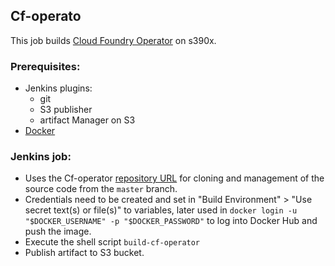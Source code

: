 ## Cf-operato 
This job builds [Cloud Foundry Operator](https://github.com/cloudfoundry-incubator/cf-operator) on s390x. 

### Prerequisites:
* Jenkins plugins: 
    * git
    * S3 publisher
    * artifact Manager on S3
* [Docker](https://www.suse.com/documentation/sles-12/singlehtml/book_sles_docker/book_sles_docker.html#cha.docker.installation)
### Jenkins job:
* Uses the Cf-operator [repository URL](https://github.com/cloudfoundry-incubator/cf-operator/) for cloning and  management 
of the source code from the ```master``` branch.
* Credentials need to be created and set in "Build Environment" > "Use secret text(s) or file(s)" to variables,
later used in ``` docker login -u "$DOCKER_USERNAME" -p "$DOCKER_PASSWORD" ``` to log into Docker Hub and push the image.
* Execute the shell script `build-cf-operator`
* Publish artifact to S3 bucket. 

